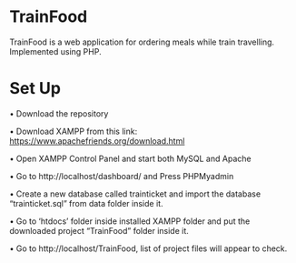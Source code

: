 # TrainFood
TrainFood is a web application for ordering meals while train travelling. Implemented using PHP.
# Set Up
•	Download the repository

•	Download XAMPP from this link: https://www.apachefriends.org/download.html

•	Open XAMPP Control Panel and start both MySQL and Apache

•	Go to http://localhost/dashboard/ and Press PHPMyadmin

•	Create a new database called trainticket and import the database “trainticket.sql” from data folder inside it.

•	Go to ‘htdocs’ folder inside installed XAMPP folder and put the downloaded project “TrainFood” folder inside it.

•	Go to http://localhost/TrainFood, list of project files will appear to check.
